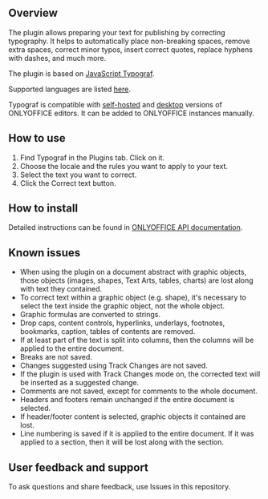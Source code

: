 ## Overview

The plugin allows preparing your text for publishing by correcting typography. It helps to automatically place non-breaking spaces, remove extra spaces, correct minor typos, insert correct quotes, replace hyphens with dashes, and much more.

The plugin is based on [JavaScript Typograf](https://github.com/typograf/typograf). 

Supported languages are listed [here](https://github.com/typograf/typograf/blob/dev/docs/LOCALES.en-US.md).

Typograf is compatible with [self-hosted](https://github.com/ONLYOFFICE/DocumentServer) and [desktop](https://github.com/ONLYOFFICE/DesktopEditors) versions of ONLYOFFICE editors. It can be added to ONLYOFFICE instances manually. 

## How to use

1. Find Typograf in the Plugins tab. Click on it.  
2. Choose the locale and the rules you want to apply to your text.
3. Select the text you want to correct.
4. Click the Correct text button.

## How to install

Detailed instructions can be found in [ONLYOFFICE API documentation](https://api.onlyoffice.com/plugin/installation).

## Known issues

* When using the plugin on a document abstract with graphic objects, those objects (images, shapes, Text Arts, tables, charts) are lost along with text they contained.
* To correct text within a graphic object (e.g. shape), it's necessary to select the text inside the graphic object, not the whole object. 
* Graphic formulas are converted to strings.
* Drop caps, content controls, hyperlinks, underlays, footnotes, bookmarks, caption, tables of contents are removed.
* If at least part of the text is split into columns, then the columns will be applied to the entire document.
* Breaks are not saved.
* Changes suggested using Track Changes are not saved.
* If the plugin is used with Track Changes mode on, the corrected text will be inserted as a suggested change.
* Comments are not saved, except for comments to the whole document.
* Headers and footers remain unchanged if the entire document is selected.
* If header/footer content is selected, graphic objects it contained are lost.
* Line numbering is saved if it is applied to the entire document. If it was applied to a section, then it will be lost along with the section.

## User feedback and support

To ask questions and share feedback, use Issues in this repository.
